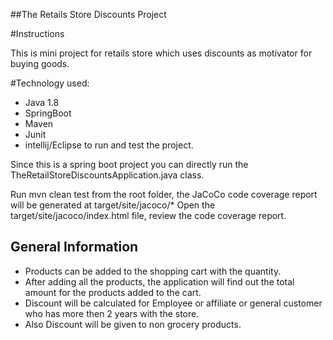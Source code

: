 ##The Retails Store Discounts Project

#Instructions

This is mini project for retails store which uses discounts as motivator for buying goods.

#Technology used:

* Java 1.8
* SpringBoot
* Maven
* Junit
* intellij/Eclipse to run and test the project.

Since this is a spring boot project you can directly run the TheRetailStoreDiscountsApplication.java class.

Run mvn clean test from the root folder, the JaCoCo code coverage report will be generated at target/site/jacoco/*
Open the target/site/jacoco/index.html file, review the code coverage report.

## General Information 

- Products can be added to the shopping cart with the quantity.
- After adding all the products, the application will find out the total amount for the products added to the cart.
- Discount will be calculated for Employee or affiliate or general customer who has more then 2 years with the store.
- Also Discount will be given to non grocery products.